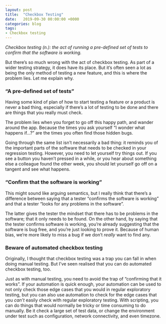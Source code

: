 ```yaml
---
layout: post
title:  "Checkbox Testing"
date:   2019-09-30 00:00:00 +0000
categories: blog
tags:
- Checkbox testing
---
```


*Checkbox testing (n.): the act of running a pre-defined set of tests to confirm that the software is working.*

But there’s so much wrong with the act of checkbox testing. As part of a wider testing strategy, it does have its
place. But it’s often seen a lot as being the only method of testing a new feature, and this is where the problem lies.
Let me explain why.

### “A pre-defined set of tests”
Having some kind of plan of how to start testing a feature or a product is never a bad thing, especially if there’s a
lot of testing to be done and there are things that you really must check.

The problem lies when you forget to go off this happy path, and wander around the app. Because the times you ask
yourself “I wonder what happens if…?” are the times you often find those hidden bugs.

Going through the same list isn’t necessarily a bad thing: it reminds you of the important parts of the software that
needs to be checked in your regression testing. However, you need to let yourself try things out. If you see a button
you haven’t pressed in a while, or you hear about something else a colleague found the other week, you should let
yourself go off on a tangent and see what happens.

### “Confirm that the software is working”
This might sound like arguing semantics, but I really think that there’s a difference between saying that a tester
“confirms the software is working” and that a tester “looks for any problems in the software”.

The latter gives the tester the mindset that there has to be problems in the software; that it only needs to be
found. On the other hand, by saying that the tester confirms software is working, you’re already suggesting that the
software is bug free, and you’re just looking to prove it. Because of human bias, we’re more likely to miss a bug if
we don’t _really_ want to find any.

### Beware of automated checkbox testing
Originally, I thought that checkbox testing was a trap you can fall in when doing manual testing. But I’ve seen
realised that you can do automated checkbox testing, too.

Just as with manual testing, you need to avoid the trap of “confirming that it works”. If your automation is quick
enough, your automation can be used to not only check those edge cases that you would in regular exploratory testing,
but you can also use automation to check for the edge cases that you _can’t_ easily check with regular exploratory
testing. With scripting, you can do things that would normally be tricky or time consuming to do manually. Be it
check a large set of test data, or change the environment under test such as configuration, network connectivity,
and even timezone.
